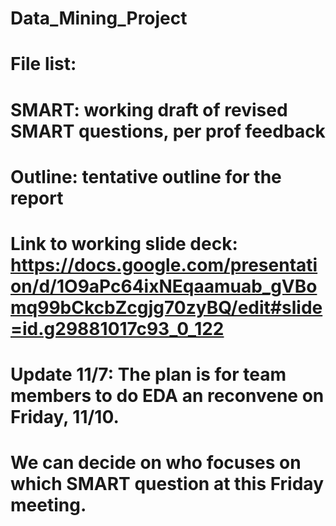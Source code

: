 # Data_Mining_Project

# File list:
# SMART: working draft of revised SMART questions, per prof feedback
# Outline: tentative outline for the report
# Link to working slide deck: https://docs.google.com/presentation/d/1O9aPc64ixNEqaamuab_gVBomq99bCkcbZcgjg70zyBQ/edit#slide=id.g29881017c93_0_122 

# Update 11/7: The plan is for team members to do EDA an reconvene on Friday, 11/10.
# We can decide on who focuses on which SMART question at this Friday meeting.
